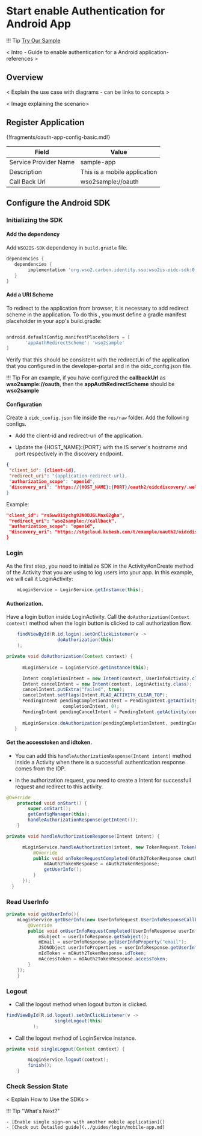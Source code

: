 # Start enable Authentication for Android App

!!! Tip 
    [Try Our Sample](../../samples/android)
    
< Intro - Guide to enable authentication for a Android application- references >

## Overview
 < Explain the use case with diagrams - can be links to concepts > 
 
 < Image explaining the scenario>
 
## Register Application


{!fragments/oauth-app-config-basic.md!}

| Field                 | Value         | 
| --------------------- | ------------- | 
| Service Provider Name | sample-app  |
| Description           | This is a mobile application  | 
| Call Back Url         | wso2sample://oauth  | 

## Configure the Android SDK

### Initializing the  SDK

#### Add the dependency 

Add `WSO2IS-SDK` dependency in `build.gradle` file.

```gradle
dependencies {
   dependencies {
        implementation 'org.wso2.carbon.identity.sso:wso2is-oidc-sdk:0.0.1'
   }
}
```
#### Add a URI Scheme   

To redirect to the application from browser, it is necessary to add redirect scheme in the application. To do this
, you must define a gradle manifest placeholder in your app's build.gradle:

```gradle

android.defaultConfig.manifestPlaceholders = [
       'appAuthRedirectScheme': 'wso2sample'
]

```
Verify that this should be consistent with the redirectUri of the application that you configured in the developer-portal and in the oidc_config.json file.

!!! Tip 
    For an example, if you have configured the **callbackUrl** as **wso2sample://oauth**, 
    then the **appAuthRedirectScheme** should be **wso2sample**

#### Configuration

Create a `oidc_config.json` file inside the `res/raw` folder. Add the following configs. 

- Add the client-id and redirect-uri of the application.

- Update the {HOST_NAME}:{PORT} with the IS server's hostname and port respectively in the discovery endpoint.

```json
{
 "client_id": {client-id},
 "redirect_uri": "{application-redirect-url},
 "authorization_scope": "openid",
 "discovery_uri": "https://{HOST_NAME}:{PORT}/oauth2/oidcdiscovery/.well-known/openid-configuration"
}
```

Example:

```json
"client_id": "rs5ww91iychg9JN0DJGLMaxG2gha",
 "redirect_uri": "wso2sample://callback",
 "authorization_scope": "openid",
 "discovery_uri": "https://stgcloud.kubesb.com/t/example/oauth2/oidcdiscovery/.well-known/openid-configuration"
}
```


### Login

As the first step, you need to initialize SDK in the Activity#onCreate method of the Activity that you are using to
 log users into your app. 
In this example, we will call it LoginActivity:

```java
    mLoginService = LoginService.getInstance(this);
```


#### Authorization.

Have a login button inside LoginActivity. Call the `doAuthorization(Context context)` method 
 when the login button is clicked to call authorization flow.

```java
    findViewById(R.id.login).setOnClickListener(v ->
                   doAuthorization(this)
    );
```
   
```java
private void doAuthorization(Context context) {
   
      mLoginService = LoginService.getInstance(this);

      Intent completionIntent = new Intent(context, UserInfoActivity.class);
      Intent cancelIntent = new Intent(context, LoginActivity.class);
      cancelIntent.putExtra("failed", true);
      cancelIntent.setFlags(Intent.FLAG_ACTIVITY_CLEAR_TOP);
      PendingIntent pendingCompletionIntent = PendingIntent.getActivity(context, 0,
                     completionIntent, 0);
      PendingIntent pendingCancelIntent = PendingIntent.getActivity(context, 0, cancelIntent, 0);
    
      mLoginService.doAuthorization(pendingCompletionIntent, pendingCancelIntent);
   }
```
   


#### Get the accesstoken and idtoken.

- You can add this `handleAuthorizationResponse(Intent intent)` method inside a Activity when there is a successfull
 authentication response comes from the IDP. 
 
- In the authorization request, you need to create a Intent for successfull request and redirect to this activity.
```java
@Override
    protected void onStart() {  
        super.onStart();
        getConfigManager(this);
        handleAuthorizationResponse(getIntent());
    }
``` 
 
```java
private void handleAuthorizationResponse(Intent intent) {

      mLoginService.handleAuthorization(intent, new TokenRequest.TokenRespCallback() {
          @Override
          public void onTokenRequestCompleted(OAuth2TokenResponse oAuth2TokenResponse) {
              mOAuth2TokenResponse = oAuth2TokenResponse;
              getUserInfo();
          }
      });
  }
```
  
### Read UserInfo

```java
private void getUserInfo(){
    mLoginService.getUserInfo(new UserInfoRequest.UserInfoResponseCallback() {
        @Override
        public void onUserInfoRequestCompleted(UserInfoResponse userInfoResponse) {
            mSubject = userInfoResponse.getSubject();
            mEmail = userInfoResponse.getUserInfoProperty("email");
            JSONObject userInfoProperties = userInfoResponse.getUserInfoProperties();
            mIdToken = mOAuth2TokenResponse.idToken;
            mAccessToken = mOAuth2TokenResponse.accessToken;
        }
    });
    }
```

### Logout

- Call the logout method when logout button is clicked.

```java
findViewById(R.id.logout).setOnClickListener(v ->
                  singleLogout(this)
          ); 

```
- Call the logout method of LoginService instance.

```java
private void singleLogout(Context context) {

        mLoginService.logout(context);
        finish();
    }
```  
  

### Check Session State

< Explain How to Use the SDKs >

!!! Tip "What's Next?"

    - [Enable single sign-on with another mobile application]()
    - [Check out Detailed guide](../guides/login/mobile-app.md)    